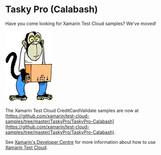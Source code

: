 Tasky Pro (Calabash)
====================

Have you come looking for Xamarin Test Cloud samples? We've moved!  

![](../../moved.jpg)

The Xamarin Test Cloud CreditCardValidate samples are now at [https://github.com/xamarin/test-cloud-samples/tree/master/TaskyPro/TaskyPro-Calabash](https://github.com/xamarin/test-cloud-samples/tree/master/TaskyPro/TaskyPro-Calabash).

See [Xamarin's Developer Centre](http://developer.xamarin.com) for more information about how to use [Xamarin Test Cloud](http://developer.xamarin.com/testcloud/).


